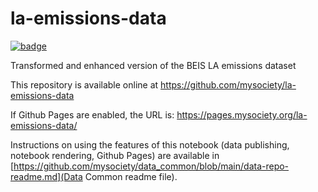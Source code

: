 
# la-emissions-data

[![badge](https://mybinder.org/badge.svg)](https://mybinder.org/v2/gh/mysociety/la-emissions-data/HEAD)

Transformed and enhanced version of the BEIS LA emissions dataset

This repository is available online at https://github.com/mysociety/la-emissions-data

If Github Pages are enabled, the URL is: https://pages.mysociety.org/la-emissions-data/

Instructions on using the features of this notebook (data publishing, notebook rendering, Github Pages) are available in [https://github.com/mysociety/data_common/blob/main/data-repo-readme.md](Data Common readme file).